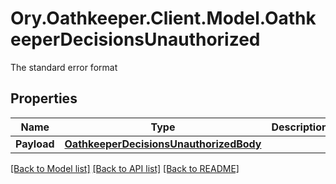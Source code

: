 # Ory.Oathkeeper.Client.Model.OathkeeperDecisionsUnauthorized
The standard error format
## Properties

Name | Type | Description | Notes
------------ | ------------- | ------------- | -------------
**Payload** | [**OathkeeperDecisionsUnauthorizedBody**](OathkeeperDecisionsUnauthorizedBody.md) |  | [optional] 

[[Back to Model list]](../README.md#documentation-for-models) [[Back to API list]](../README.md#documentation-for-api-endpoints) [[Back to README]](../README.md)

